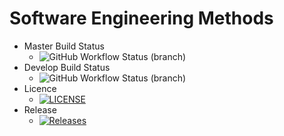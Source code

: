 # Software Engineering Methods

- Master Build Status 
  - ![GitHub Workflow Status (branch)](https://img.shields.io/github/actions/workflow/status/nybble02/sem/main.yml?branch=master)
- Develop Build Status 
  - ![GitHub Workflow Status (branch)](https://img.shields.io/github/actions/workflow/status/nybble02/sem/main.yml?branch=develop)
- Licence 
  - [![LICENSE](https://img.shields.io/github/license/nybble02/sem.svg?style=flat-square)](https://github.com/nybble02/sem/blob/master/LICENSE)
- Release 
  - [![Releases](https://img.shields.io/github/release/nybble02/sem/all.svg?style=flat-square)](https://github.com/nybble02/sem/releases)


